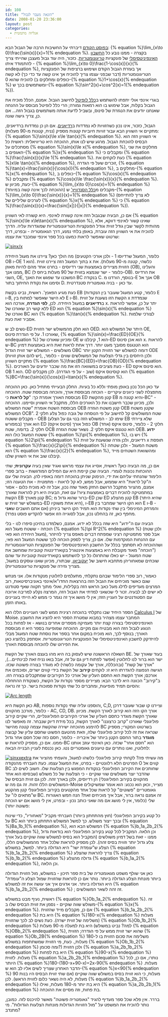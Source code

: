 ```yaml
---
id: 108
title: "הונאה מעבר לגבול"
date: 2008-01-20 23:36:00
layout: post
categories: 
  - אנליזה מתמטית
---
```

<a href="http://www.gadial.net/?p=104">בפוסט הקודם</a> דיברתי על החשיבות הרבה של הגבול הבא: {% equation %}\lim_{x\to 0}\frac{\sin(x)}{x}=1{% endequation %}. בקצרה - ממנו נובע כל <a href="http://he.wikipedia.org/wiki/%D7%97%D7%A9%D7%91%D7%95%D7%9F_%D7%90%D7%99%D7%A0%D7%A4%D7%99%D7%A0%D7%99%D7%98%D7%A1%D7%99%D7%9E%D7%9C%D7%99">החשבון האינפיניטסימלי</a> של פונקציות <a href="http://he.wikipedia.org/wiki/%D7%98%D7%A8%D7%99%D7%92%D7%95%D7%A0%D7%95%D7%9E%D7%98%D7%A8%D7%99%D7%94">טריגונומטריות</a>. כזכור, היה עוד גבול מעצבן שהייתי צריך להתמודד איתו - {% equation %}\lim_{x\to 0}\frac{1-\cos(x)}{x}{% endequation %}, אך בעזרת הגבול הקודם ושימוש ברציפות של הפונקציות הטריגונומטריות (דבר שבפני עצמו צריך להוכיח אך אינו קשה עד כדי כך) לא קשה להוכיח שהוא 0 (כופלים ומחלקים ב-{% equation %}1+\cos(x){% endequation %} ומשתמשים בכך ש-{% equation %}\sin^2(x)+\cos^2(x)=1{% endequation %}).

בוגרי אינפי אולי יתפתו להשתמש ב<a href="http://he.wikipedia.org/wiki/%D7%9B%D7%9C%D7%9C_%D7%9C%D7%95%D7%A4%D7%99%D7%98%D7%9C">כלל לופיטל</a> לחישוב הגבול. אמנם, הכלל מוכיח את הגבול בקלות, אבל שימוש בו הוא רמאות גמורה; הרי כלל לופיטל מבוסס על ההנחה שאנחנו יודעים את הנגזרת של סינוס, ובשביל לדעת אותה משתמשים בגבול הזה... אם כן, צריך גישה שונה.

הגבול, כזכור, אינו נכון כשהזוויות לא נמדדות ב<a href="http://he.wikipedia.org/wiki/%D7%A8%D7%93%D7%99%D7%90%D7%9F">רדיאנים</a>. אם הן כן נמדדות ברדיאנים, מתקיים אי השוויון הבא עבור זוויות חיוביות קטנות מספיק (נניח, קטנות מ-90 מעלות): {% equation %}\sin(x)\le x\le \tan(x){% endequation %}. אי השוויון הזה הוא הבסיס להוכחת הגבול. מרגע שיש לנו אותו, ההוכחה היא טריוויאלית: ראשית כל מסתכלים על {% equation %}\sin(x)\le x{% endequation %}, מחלקים את שני האגפים ב-{% equation %}x{% endequation %} ומקבלים כי {% equation %}\frac{\sin(x)}{x}\le 1{% endequation %}. כעת לוקחים את {% equation %}x\le \tan(x){% endequation %}, זוכרים שעל פי הגדרה, {% equation %}\tan(x)=\frac{\sin(x)}{\cos(x)}{% endequation %}, מחלקים ב-{% equation %}x{% endequation %}, כופלים ב-{% equation %}\cos(x){% endequation %} ומקבלים {% equation %}\cos(x)\le \frac{\sin(x)}{x}{% endequation %}. כעת, מכיוון ש-{% equation %}\lim_{x\to 0}\cos(x)=1{% endequation %} (ההוכחה לכך אינה קשה במיוחד) מקבלים מ<a href="http://he.wikipedia.org/wiki/%D7%9B%D7%9C%D7%9C_%D7%94%D7%A1%D7%A0%D7%93%D7%95%D7%95%D7%99%D7%A5'">כלל הסנדוויץ'</a> ש-{% equation %}\lim_{x\to 0}\frac{\sin(x)}{x}=1{% endequation %} (לא צריך להתייחס לערכים שליליים של {% equation %}x{% endequation %} כי {% equation %}\frac{\sin(x)}{x}=\frac{\sin(|x|)}{|x|}{% endequation %}).

אם כן, הבעיה שבגבול הזה אינה קשורה לאינפי. היא קשורה לאי השוויון {% equation %}\sin(x)\le x\le\tan(x){% endequation %}, שאינו קשור לאינפי דווקא, אלא מהותית לקשר שבין גודל זווית וגודל הפונקציות הטריגונומטריות שמוגדרות עליה. הדרך להוכיח את אי השוויון הזה עוברת, באופן בלתי נמנע, דרך הגאומטריה - ובפרט, דרך שרטוט שאפשר לראות כמעט בכל ספר אינפי שמכבד את עצמו:

<a title="sinx/x" href="http://www.gadial.net/wp-content/uploads/2008/01/sinxx.png"><img alt="sinx/x" src="http://www.gadial.net/wp-content/uploads/2008/01/sinxx.png" /></a>

מה הולך כאן? ציירנו את מעגל היחידה (כלומר, המעגל שרדיוסו 1 - ולכן אורכי הקטעים OB ו-OE הוא 1). בתוך המעגל הזה ציירנו זווית x כלשהי, קטנה מ-90 מעלות). את הזווית מציירים באמצעות שני רדיוסים - בחרנו אחד מהם להיות מאוזן (OB), והעלינו ממנו אנך, BC (כלומר - ישר שנמצא בזווית של 90 מעלות ביחס ל-OB). את הרדיוס השני, OE, המשכנו עד שפגש את האנך BC בנקודה C. בנוסף, הורדנו מ-E אנך אל OB וסימנו את נקודת החיתוך בתור D. עד כאן - בניה גאומטרית סטנדרטית.

כעת מגיע הפאנץ'. ראשית, נביט בקשת EB (כלומר, קטע המעגל שעובר בין הנקודות E ו-B, לא הישר שאפשר למתוח בין E ו-B). הקשת הזו נשענת על זווית x שנמדדת ב<strong>רדיאנים</strong> במעגל היחידה. לכן, <strong>לפי הגדרה</strong>, אורכה הוא x. יתר על כן, אפשר להראות ללא קושי רב שאורכו של ED הוא {% equation %}\sin(x){% endequation %} ואורכו של BC הוא {% equation %}\tan(x){% endequation %}. לצורכי שלמות אסביר זאת כעת.

נשים לב ש-ED הוא חלק מהמשולש ישר הזווית OED. היתר של המשולש הוא OE, שאורכו 1. על פי הגדרת סינוס, {% equation %}\sin(x)=\frac{ED}{OE}{% endequation %} ומכיוון שאורכו של OE הוא 1, קיבלנו ש-ED הוא אכן סינוס x. להראות ש-BC הוא הטנגנס מסובך מעט יותר. דרך אחת לראות זאת היא באמצעות דמיון משולשים - המשולש ישר זווית הגדול OBC דומה למשולש ישר הזווית הקטן יותר ODE (יש להם אותן זוויות), ולכן היחסים בין גדלי הצלעות של המשולשים שווים - כלומר, מתקיים השוויון {% equation %}\frac{BC}{ED}=\frac{OB}{OD}{% endequation %}. כעת מציבים במשוואה הזו את מה שכבר יודעים על האורכים - ED הוא סינוס איקס. OB הוא 1. OD הוא קוסינוס איקס (שוב - על פי הגדרה). לכן מקבלים {% equation %}BC=\frac{\sin(x)}{\cos(x)}=\tan(x){% endequation %}.

עד כאן הכל נכון באופן מופתי וללא כל בעיות. החלק הבעייתי מתחיל כאן. כאן ההוכחה מתפצלת לשני כיוונים עיקריים - הוכחה מבוססת אורך, והוכחה מבוססת שטח. ההוכחה מבוססת האורך אומרת כך: "<strong>קל לראות</strong> כי ED קטן מהקשת EB והיא קטנה מ-BC" - ולכן, מכיוון שכבר חישבנו את כל האורכים הללו, מתקבל אי השוויון וסיימנו. ההוכחה מבוססת השטח אומרת "שטח המשולש OEB קטן משטח הגזרה OEB שקטן משטח המשולש OCB". שטח המשולשים קל לחישוב על פי הנוסחה של גובה כפול צלע חלקי 2 - מקבלים ששטח OEB (שימו לב - המשולש הזה בנוי גם על הצלע EB שלא ציירתי במפורש) הוא אורך ED (סינוס איקס) כפול אורך OB (אחד) חלקי 2 - כלומר, סינוס איקס חלקי 2. בדומה, שטח OCB הוא טנגנס איקס חלקי 2. נשאר שטח הגזרה OEB. <strong>ידוע</strong> ששטח המעגל כולו הוא {% equation %}\pi{% endequation %}, ויש בו {% equation %}2\pi{% endequation %} רדיאנים, ולכן גזרה שנשענת על זווית x תופסת {% equation %}\frac{x}{2\pi}{% endequation %} משטח המעגל - ולכן שטחה הוא {% equation %}\frac{x}{2}{% endequation %}, ומהשוואת השטחים מייד קיבלנו שוב את אי השוויון שלנו.

אם כן, מה הבעיה כאן? ראשית, אסייג את עצמי מראש ואגיד שאין בעיה <strong>עקרונית</strong>; שתי ההוכחות נכונות לגמרי. הבעיה שכן קיימת היא עם המילים המודגשות - ברוב ספרי הלימוד שהנחתי עליהם את ידי, הנימוק שניתן בהוכחה דומה באופיו להן. הבעיה שלי עם ה"קל לראות" היא שממש, אבל ממש, לא קל לראות - מתמטית - את הטענה הזו; אמנם, מהציור מתקבל הרושם החזק מאוד שזה נכון, אבל זה לא מוכיח כלום - אסור במתמטיקה להוכיח דברים באמצעות ציור! עם זאת, הבעיה היא רק להראות שאורך הקשת EB קטן מאורך BC; ברור שהוא גדול מ-ED שכן ED קטן מהצלע EB (שהיא היתר במשולש ישר זווית ש-ED היא אחת משוקיו), ו-EB הוא הקו הישר שמחבר בין E ו-B - והמרחק המינימלי בין שתי נקודות הוא תמיד הקו הישר ביניהן (אם אתם חושבים ש<strong>אני</strong> מחפף כאן, זה בהחלט נכון, אבל לסוגייה הזו אפשר להקדיש פוסט נפרד).

הבעיה עם ה"ידוע" היא שזה בכלל לא ידוע. אמנם, כשלמדנו בתיכון סיפרו לנו - בלי הוכחה - ששטח מעגל הוא {% equation %}\pi R^2{% endequation %} (ולכן שטח מעגל היחידה הוא פאי), אבל ספר מתמטיקה רציני שמפתח דברים מאפס צריך להיזהר עם ההנחות המוקדמות שלו. אם כן, צריך לספק הוכחה לכך ששטח המעגל הוא פאי, ושההוכחה לא תסתמך בכלל על החשבון האינפינטסימלי של הפונקציות הטריגונומטריות ("הוכחה" מאוד מקובלת היא באמצעות אינטגרל בקוארדינטות קוטביות שמחשב את שטח המעגל - יש כאלו שהתרגלו כל כך להשתמש בקוארדינטות קוטביות עד שהם שוכחים שמאחוריהן מתחבא חישוב של <a href="http://he.wikipedia.org/wiki/%D7%99%D7%A2%D7%A7%D7%95%D7%91%D7%99%D7%90%D7%9F">יעקוביאן</a>, שבתורו, מכיוון שאנו עוסקים במעגל, מצריך גזירה של פונקציות טריגונומטריות).

כאמור, רוב ספרי הלימוד שבהם נתקלתי, מתעלמים לחלוטין מנקודות אלו. אני מנחש שגם כאשר מוכיחים את הגבול הזה בהרצאות החדו"א/אינפי באוניברסיטאות, רוב המרצים מעדיפים לדלג מעל כאב הראש הזה בקלילות, ואולי מתוך תקווה שאף סטודנט לא ישים לב לבעיה. זכור לי שכשאני למדתי את הגבול הזה, המרצה נקלע למריבה ארוכה עם הסטודנטים על העניין הזה; אין לי מושג איך זה נגמר כי ממש לא הייתי בעניינים באותו הזמן.

הספר היחיד שבו נתקלתי בהוכחה רצינית ממש לשני העניינים הללו הוא <a href="http://www.amazon.com/Calculus-Part-Edwin-E-Moise/dp/B000NSFRM0/ref=sr_1_4?ie=UTF8&amp;s=books&amp;qid=1200864320&amp;sr=1-4">Calculus I</a> של Moise. המחבר עצמו מצהיר במבוא שמטרת הספר היא להציג את החשבון האינפיניסטימלי בצורה קצת יותר מעמיקה מספרים אחרים בנושא - אז לפחות בכל הנוגע לגבול הזה הוא מבטיח וגם מקיים. ההוכחה שמופיעה בספר היא זו מבוססת האורך; בנוסף לכך, הוא מוכיח במקום אחר בספר את נוסחת שטח המעגל מבלי להיזדקק לחשבון האינפיניטסימלי של הפונקציות הטריגונומטריות. אסתפק בלהציג כאן את הפירוט שלו להוכחה מבוססת האורך.

השאלה הראשונה שיש לעסוק בה היא מהו בעצם האורך של הקשת BE. בעוד שאורך של ישר הוא ברור לנו לחלוטין (אפשר לפתוח דיון גם על זה, אבל בואו נניח זאת לבינתיים...), "אורך של קשת" (ובהכללה, אורך של עקומה כלשהי) לא מוגדר בצורה פשוטה שכזו. הגישה הנפוצה להגדרתו היא זו: לוקחים <strong>קירוב</strong> של הקשת בידי קווים ישרים, וסוכמים את אורכם; אורך הקשת הוא החסם העליון של אורכי כל הקירובים שמתקבלים בצורה הזו. ב"קירוב" הכוונה היא לדבר הבא: מציירים מספר נקודות על הקשת, כשנקודת ההתחלה והסיום תמיד מופיעות, ומחברים כל שתי נקודות סמוכות בישר. כך זה נראה:

<a title="Arc length" href="http://www.gadial.net/wp-content/uploads/2008/01/arclength1.png"><img alt="Arc length" src="http://www.gadial.net/wp-content/uploads/2008/01/arclength1.png" /></a>

כאן הקשת היא AB, והוספנו עליה שתי נקודות נוספות, C,D, וציירנו קו שבור שעובר דרכן - כלומר, מורכב מהקווים AC, CD, DB. אורך הקו הזה הוא קירוב לאורך הקשת. מכיוון שאורך הקשת מוגדר כחסם העליון של אורכי הקירובים הפוליגונליים, הרי שקיים קירוב פוליגונלי שאורכו "קרוב כרצוננו" לאורך הקשת, בכל מידת דיוק שנבחר. זה מאפשר לנו להימנע מהוכחה ישירה שהקשת עצמה קטנה מהישר BC בשרטוט המקורי; מספיק שנראה את זה לכל קירוב פוליגונלי שלה, וזאת מהטעם הפשוט שחסם עליון של קבוצה <strong>מוגדר</strong> בתור החסם הקטן ביותר של איבריה - כלומר, חסם כזה שכל חסם אחר גדול ממנו. אם כן, מספיק להראות ש-BC הוא "חסם אחר" שכזה. כאן האינפי עוזב אותנו לחלוטין, ואנו נותרים עם טיעונים גאומטריים נטו. כאן נכנסת לעניין הבנייה הבאה:

<a title="sinxxextra" href="http://www.gadial.net/wp-content/uploads/2008/01/sinxxextra.png"><img alt="sinxxextra" src="http://www.gadial.net/wp-content/uploads/2008/01/sinxxextra.png" /></a>
מה עשיתי פה? לקחתי קירוב פוליגונלי כלשהו למעגל, והעפתי מהציור את הפרטים הלא רלוונטיים - בפרט, את המעגל עצמו. כעת העברתי מהנקודה O קווים אל BC שחותכים את הקירוב הפוליגונלי בנקודות המפגש בין הצלעות שלו. חשוב לשים לב שהדבר יוצר משולשים שווי שוקיים - כי הצלעות של כל משולש (שבסיסו הוא אחד מהקווים בקירוב הפוליגונלי) הן רדיוסים, ולכן באורך זהה. לכן גם זווית הבסיס של המשולשים הללו זהות. זה גם מה ש-Moise מצייר, וכאן הוא נכנע: הוא אומר שמשיקולים גאומטריים "פשוטים" קל לראות שכל אחד מהקטעים בקירוב הפוליגונלי קטן מהקטע ש"מתאים לו" על BC. זה אמנם נראה ברור, אבל איך מוכיחים זאת? הנה חמש האגורות שלי (כלומר, אין לי מושג אם מה שאני כותב נכון - ובפרט, אין לי מושג אם יש הוכחה פשוטה יותר):

כל קטע בקירוב הפוליגונלי (חוץ מהתחתון ביותר) העברתי מקביל "מאחוריו", כדי שינוח על BC ובכך ייצור משולש. כך למשל המשולש התחתון ביותר הוא {% equation %}Ba_1b_1{% endequation %}, המשולש הבא הוא {% equation %}b_1a_2b_2{% endequation %}, וכן הלאה. המקביל לכל קטע בקירוב הפוליגונלי הוא בודאות גדול ממנו - זאת בשל דמיון משולשים (המקביל הוא בסיס למשולש שווה שוקיים בעל אורך צלע גדול יותר וזווית בסיס זהה). לכן מספיק להראות שלכל אחד מהמשולשים הללו, הצלע ש"עומדת ישר" היא הגדולה ביותר. למשל, במשולש {% equation %}b_1a_2b_2{% endequation %} צריך להראות שהצלע {% equation %}b_1b_2{% endequation %} גדולה מהצלע {% equation %}b_1a_2{% endequation %}, וכן הלאה.

כאן אני שולף משפט מגאומטריה של בית ספר תיכון - במשולש, מול הזווית הגדולה ביותר מונחת הצלע הגדולה ביותר. נותר אם כן להראות שהזווית שמול הצלע ה"עומדת" היא הגדולה ביותר. אני אדגים איך אני עושה את זה למשולש {% equation %}b_1a_2b_2{% endequation %} ; זה זהה לשאר המשולשים.

ראשית, נעיף מבט במשולש {% equation %}Ob_1a_2{% endequation %}. זה משולש שווה שוקיים - נסמן את זווית הבסיס שלו ב-{% equation %}x{% endequation %}. אם כן, מקבלים מייד שהזווית {% equation %}b_1a_2b_2{% endequation %} היא בת {% equation %}180-x{% endequation %} מעלות (משלימה של זווית ישרה). כעת נשים לב לכך שהזווית {% equation %}Ob_1b_2{% endequation %} היא בת למעלה מ-90 מעלות (למה? נביט במשולש {% equation %}OBb_2{% endequation %}, שהוא ישר זווית ממש על פי הגדרה; הזווית {% equation %}Ob_2B{% endequation %} משלימה את סכום הזווית בו ל-180 מעלות,. כעת, מי הזווית שמשתתפות במשולש {% equation %}Ob_1b_2{% endequation %} ומה סכומן?) ולכן הזווית {% equation %}a_2b_1b_2{% endequation %} היא בת לפחות {% equation %}90-x{% endequation %} מעלות. לזווית {% equation %}a_2b_2b_1{% endequation %} נותרו, אם כן, לכל היותר {% equation %}180-(180-x+90-x)=2x-90{% endequation %} מעלות. הדבר האחרון שצריך לשים אליו לב הוא ש-{% equation %}x&lt;90{% endequation %} מעלות, כי הוא זווית בסיס במשולש שווה שוקיים (אם שתי זווית הבסיס היו בנות 90 מעלות, לא היה נשאר כלום לזווית הראש). לכן {% equation %}b_1a_2b_2{% endequation %} היא בת יותר מ-180 מעלות, ואילו {% equation %}a_2b_2b_1{% endequation %} בת פחות, וזה מסיים את ההוכחה.

בררר. אין פלא שכל ספר מעדיף להגיד "גאומטריה פשוטה" מאשר להיכנס לזה. כמובן, נותר להוכיח את המשפט על "מול הזוויות הגדולות מונחות הצלעות הגדולות". מי מתנדב?
